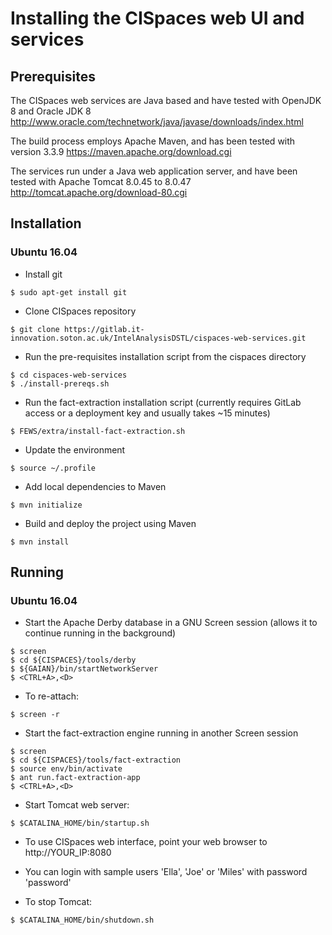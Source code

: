 # Installing the CISpaces web UI and services

## Prerequisites
The CISpaces web services are Java based and have tested with OpenJDK 8 and Oracle JDK 8
http://www.oracle.com/technetwork/java/javase/downloads/index.html

The build process employs Apache Maven, and has been tested with version 3.3.9
https://maven.apache.org/download.cgi

The services run under a Java web application server, and have been tested with Apache Tomcat 8.0.45 to 8.0.47
http://tomcat.apache.org/download-80.cgi

## Installation

### Ubuntu 16.04
- Install git

```$ sudo apt-get install git```

- Clone CISpaces repository

```$ git clone https://gitlab.it-innovation.soton.ac.uk/IntelAnalysisDSTL/cispaces-web-services.git```

- Run the pre-requisites installation script from the cispaces directory

```
$ cd cispaces-web-services
$ ./install-prereqs.sh
```

- Run the fact-extraction installation script (currently requires GitLab access or a deployment key and usually takes ~15 minutes)

```$ FEWS/extra/install-fact-extraction.sh```

- Update the environment

```$ source ~/.profile```

- Add local dependencies to Maven

```$ mvn initialize```


- Build and deploy the project using Maven

```$ mvn install```

## Running

### Ubuntu 16.04

- Start the Apache Derby database in a GNU Screen session (allows it to continue running in the background)

```
$ screen
$ cd ${CISPACES}/tools/derby
$ ${GAIAN}/bin/startNetworkServer
$ <CTRL+A>,<D>
```

- To re-attach:

```$ screen -r```

- Start the fact-extraction engine running in another Screen session

```
$ screen
$ cd ${CISPACES}/tools/fact-extraction
$ source env/bin/activate
$ ant run.fact-extraction-app
$ <CTRL+A>,<D>
```

- Start Tomcat web server:

```$ $CATALINA_HOME/bin/startup.sh```

- To use CISpaces web interface, point your web browser to http://YOUR_IP:8080
- You can login with sample users 'Ella', 'Joe' or 'Miles' with password 'password'

- To stop Tomcat:

```$ $CATALINA_HOME/bin/shutdown.sh```
